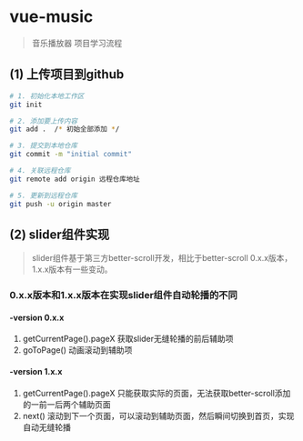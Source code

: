 # vue-music

> 音乐播放器 项目学习流程

## (1) 上传项目到github

``` bash
# 1. 初始化本地工作区
git init

# 2. 添加要上传内容
git add .  /* 初始全部添加 */

# 3. 提交到本地仓库
git commit -m "initial commit"

# 4. 关联远程仓库
git remote add origin 远程仓库地址

# 5. 更新到远程仓库
git push -u origin master
```

## (2) slider组件实现
> slider组件基于第三方better-scroll开发，相比于better-scroll 0.x.x版本，1.x.x版本有一些变动。

### 0.x.x版本和1.x.x版本在实现slider组件自动轮播的不同
#### -version 0.x.x
1. getCurrentPage().pageX 获取slider无缝轮播的前后辅助项
2. goToPage() 动画滚动到辅助项

#### -version 1.x.x
1. getCurrentPage().pageX 只能获取实际的页面，无法获取better-scroll添加的一前一后两个辅助页面
2. next() 滚动到下一个页面，可以滚动到辅助页面，然后瞬间切换到首页，实现自动无缝轮播